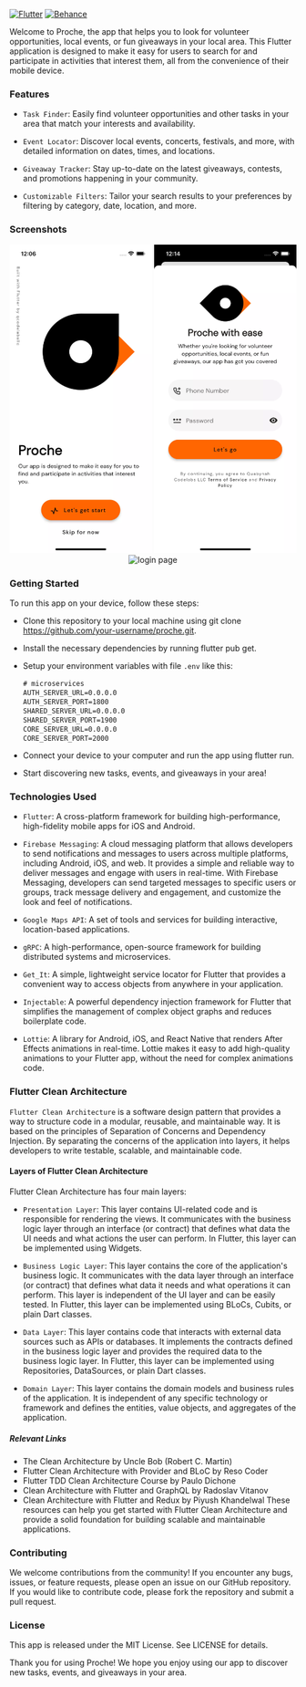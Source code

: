 [![Flutter](https://img.shields.io/badge/Flutter-%2302569B.svg?style=for-the-badge&logo=Flutter&logoColor=white)](https://flutter.dev)
[![Behance](https://img.shields.io/badge/Behance-1769ff?style=for-the-badge&logo=behance&logoColor=white)](https://www.behance.net/gallery/137262233/Google-Nearme-Case-Study)

Welcome to Proche, the app that helps you to look for volunteer opportunities, local events, or fun giveaways in your
local area.
This Flutter application is designed to make it easy for users to search for and participate in activities that interest
them,
all from the convenience of their mobile device.

### Features

- `Task Finder`: Easily find volunteer opportunities and other tasks in your area that match your interests and
  availability.

- `Event Locator`: Discover local events, concerts, festivals, and more, with detailed information on dates, times, and
  locations.

- `Giveaway Tracker`: Stay up-to-date on the latest giveaways, contests, and promotions happening in your community.

- `Customizable Filters`: Tailor your search results to your preferences by filtering by category, date, location, and
  more.

### Screenshots

<div align="center">
<img src="docs/welcome_page.webp" alt="welcome page" width="250">
<img src="docs/login_page.webp" alt="login page" width="250">
<img src="docs/auth_failed.gif" alt="login page" width="250">
</div>

[//]: # (<img src="docs/welcome_page.web" alt="My Image" width="500" height="300">)

### Getting Started

To run this app on your device, follow these steps:

- Clone this repository to your local machine using git clone https://github.com/your-username/proche.git.

- Install the necessary dependencies by running flutter pub get.

- Setup your environment variables with file `.env` like this:
  ```.env
  # microservices
  AUTH_SERVER_URL=0.0.0.0
  AUTH_SERVER_PORT=1800
  SHARED_SERVER_URL=0.0.0.0
  SHARED_SERVER_PORT=1900
  CORE_SERVER_URL=0.0.0.0
  CORE_SERVER_PORT=2000
  ```

- Connect your device to your computer and run the app using flutter run.

- Start discovering new tasks, events, and giveaways in your area!

### Technologies Used

- `Flutter`: A cross-platform framework for building high-performance, high-fidelity mobile apps for iOS and Android.

- `Firebase Messaging`: A cloud messaging platform that allows developers to send notifications and messages to users
  across multiple platforms, including Android, iOS, and web. It provides a simple and reliable way to deliver messages
  and engage with users in real-time. With Firebase Messaging, developers can send targeted messages to specific users
  or groups, track message delivery and engagement, and customize the look and feel of notifications.

- `Google Maps API`: A set of tools and services for building interactive, location-based applications.
- `gRPC`: A high-performance, open-source framework for building distributed systems and microservices.

- `Get_It`: A simple, lightweight service locator for Flutter that provides a convenient way to access objects from
  anywhere in your application.

- `Injectable`: A powerful dependency injection framework for Flutter that simplifies the management of complex object
  graphs and reduces boilerplate code.

- `Lottie`: A library for Android, iOS, and React Native that renders After Effects animations in real-time. Lottie
  makes it easy to add high-quality animations to your Flutter app, without the need for complex animations code.

### Flutter Clean Architecture

`Flutter Clean Architecture` is a software design pattern that provides a way to structure code in a modular, reusable,
and maintainable way. It is based on the principles of Separation of Concerns and Dependency Injection. By separating
the concerns of the application into layers, it helps developers to write testable, scalable, and maintainable code.

#### Layers of Flutter Clean Architecture

Flutter Clean Architecture has four main layers:

- `Presentation Layer`: This layer contains UI-related code and is responsible for rendering the views. It communicates
  with
  the business logic layer through an interface (or contract) that defines what data the UI needs and what actions the
  user can perform. In Flutter, this layer can be implemented using Widgets.

- `Business Logic Layer`: This layer contains the core of the application's business logic. It communicates with the
  data
  layer through an interface (or contract) that defines what data it needs and what operations it can perform. This
  layer
  is independent of the UI layer and can be easily tested. In Flutter, this layer can be implemented using BLoCs,
  Cubits,
  or plain Dart classes.

- `Data Layer`: This layer contains code that interacts with external data sources such as APIs or databases. It
  implements
  the contracts defined in the business logic layer and provides the required data to the business logic layer. In
  Flutter, this layer can be implemented using Repositories, DataSources, or plain Dart classes.

- `Domain Layer`: This layer contains the domain models and business rules of the application. It is independent of any
  specific technology or framework and defines the entities, value objects, and aggregates of the application.

##### Relevant Links

- The Clean Architecture by Uncle Bob (Robert C. Martin)
- Flutter Clean Architecture with Provider and BLoC by Reso Coder
- Flutter TDD Clean Architecture Course by Paulo Dichone
- Clean Architecture with Flutter and GraphQL by Radoslav Vitanov
- Clean Architecture with Flutter and Redux by Piyush Khandelwal
  These resources can help you get started with Flutter Clean Architecture and provide a solid foundation for building
  scalable and maintainable applications.

### Contributing

We welcome contributions from the community! If you encounter any bugs, issues, or feature requests, please open an
issue on our GitHub repository. If you would like to contribute code, please fork the repository and submit a pull
request.

### License

This app is released under the MIT License. See LICENSE for details.

Thank you for using Proche! We hope you enjoy using our app to discover new tasks, events, and giveaways in your
area.

